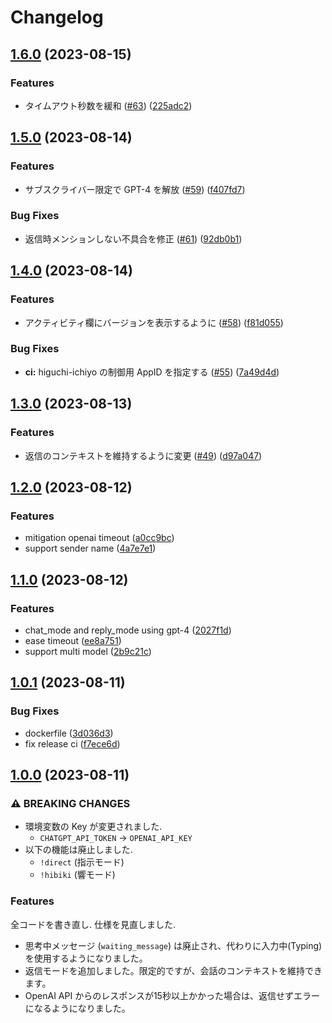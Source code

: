 # Changelog

## [1.6.0](https://github.com/approvers/ichiyoAI/compare/ichiyo_ai-v1.5.0...ichiyo_ai-v1.6.0) (2023-08-15)


### Features

* タイムアウト秒数を緩和 ([#63](https://github.com/approvers/ichiyoAI/issues/63)) ([225adc2](https://github.com/approvers/ichiyoAI/commit/225adc253e60e236a2ad5908b12bdeb47f0d1da6))

## [1.5.0](https://github.com/approvers/ichiyoAI/compare/ichiyo_ai-v1.4.0...ichiyo_ai-v1.5.0) (2023-08-14)


### Features

* サブスクライバー限定で GPT-4 を解放 ([#59](https://github.com/approvers/ichiyoAI/issues/59)) ([f407fd7](https://github.com/approvers/ichiyoAI/commit/f407fd7c45ad38bed82e91553537b66badc226c0))


### Bug Fixes

* 返信時メンションしない不具合を修正 ([#61](https://github.com/approvers/ichiyoAI/issues/61)) ([92db0b1](https://github.com/approvers/ichiyoAI/commit/92db0b123cab54aef19acc15c87d3eaa946bd298))

## [1.4.0](https://github.com/approvers/ichiyoAI/compare/ichiyo_ai-v1.3.0...ichiyo_ai-v1.4.0) (2023-08-14)


### Features

* アクティビティ欄にバージョンを表示するように ([#58](https://github.com/approvers/ichiyoAI/issues/58)) ([f81d055](https://github.com/approvers/ichiyoAI/commit/f81d0555a600eadfb67d63a4ed4a33b71084252e))


### Bug Fixes

* **ci:** higuchi-ichiyo の制御用 AppID を指定する ([#55](https://github.com/approvers/ichiyoAI/issues/55)) ([7a49d4d](https://github.com/approvers/ichiyoAI/commit/7a49d4d50ecef7358cf712ae11dd5efe3d8cb5c5))

## [1.3.0](https://github.com/approvers/ichiyoAI/compare/ichiyo_ai-v1.2.0...ichiyo_ai-v1.3.0) (2023-08-13)


### Features

* 返信のコンテキストを維持するように変更 ([#49](https://github.com/approvers/ichiyoAI/issues/49)) ([d97a047](https://github.com/approvers/ichiyoAI/commit/d97a04711bc24c3071d05fa1c4db797c48ac4762))

## [1.2.0](https://github.com/approvers/ichiyoAI/compare/ichiyo_ai-v1.1.0...ichiyo_ai-v1.2.0) (2023-08-12)


### Features

* mitigation openai timeout ([a0cc9bc](https://github.com/approvers/ichiyoAI/commit/a0cc9bcf4a0ca766e6653d335e7ab2532120c29c))
* support sender name ([4a7e7e1](https://github.com/approvers/ichiyoAI/commit/4a7e7e110b6eea2269b328dd06ed1c00502224c0))

## [1.1.0](https://github.com/approvers/ichiyoAI/compare/ichiyo_ai-v1.0.1...ichiyo_ai-v1.1.0) (2023-08-12)


### Features

* chat_mode and reply_mode using gpt-4 ([2027f1d](https://github.com/approvers/ichiyoAI/commit/2027f1df67c86f67003764e07b1efb9e66f6ae7b))
* ease timeout ([ee8a751](https://github.com/approvers/ichiyoAI/commit/ee8a7512f1325f051bdea58d5ed9cae9ed2c9e01))
* support multi model ([2b9c21c](https://github.com/approvers/ichiyoAI/commit/2b9c21cee93db89e4a879fdfeb5db122bd9724a7))

## [1.0.1](https://github.com/approvers/ichiyoAI/compare/v1.0.0...v1.0.1) (2023-08-11)


### Bug Fixes

* dockerfile ([3d036d3](https://github.com/approvers/ichiyoAI/commit/3d036d3d65158b62ee5ae143e63f8763dd3f6d94))
* fix release ci ([f7ece6d](https://github.com/approvers/ichiyoAI/commit/f7ece6db5bd45fea8f6e6bf6f9a90cc522066ab4))

## [1.0.0](https://github.com/approvers/ichiyoAI/compare/v0.5.2...v1.0.0) (2023-08-11)


### ⚠ BREAKING CHANGES

- 環境変数の Key が変更されました.
  - `CHATGPT_API_TOKEN` → `OPENAI_API_KEY`
- 以下の機能は廃止しました.
  - `!direct` (指示モード)
  - `!hibiki` (響モード)

### Features

全コードを書き直し. 仕様を見直しました.

- 思考中メッセージ (`waiting_message`) は廃止され、代わりに入力中(Typing)を使用するようになりました。
- 返信モードを追加しました。限定的ですが、会話のコンテキストを維持できます。
- OpenAI API からのレスポンスが15秒以上かかった場合は、返信せずエラーになるようになりました。
